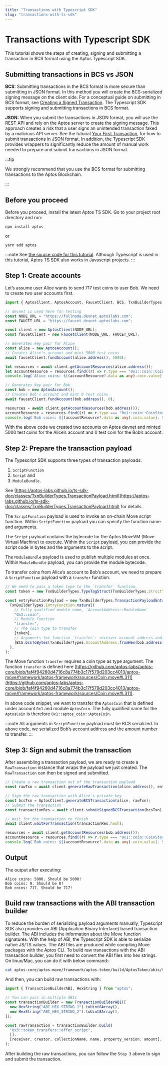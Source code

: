 ```yaml
---
title: "Transactions with Typescript SDK"
slug: "transactions-with-ts-sdk"
---
```


# Transactions with Typescript SDK

This tutorial shows the steps of creating, signing and submitting a transaction in BCS format using the Aptos Typescript SDK.

## Submitting transactions in BCS vs JSON

**BCS:** Submitting transactions in the BCS format is more secure than submitting in JSON format. In this method you will create the BCS-serialized signing message on the client side. For a conceptual guide on submitting in BCS format, see [Creating a Signed Transaction](../guides/sign-a-transaction.md). The Typescript SDK supports signing and submitting transactions in BCS format.

**JSON:** When you submit the transactions in JSON format, you will use the REST API and rely on the Aptos server to create the signing message. This approach creates a risk that a user signs an unintended transaction faked by a malicious API server. See the tutorial [Your First Transaction](../tutorials/first-transaction.md), for how to submit transactions in JSON format. In addition, the Typescript SDK provides wrappers to significantly reduce the amount of manual work needed to prepare and submit transactions in JSON format.

:::tip

We strongly recommend that you use the BCS format for submitting transactions to the Aptos Blockchain.

:::

## Before you proceed

Before you proceed, install the latest Aptos TS SDK. Go to your project root directory and run:

`npm install aptos`

or

`yarn add aptos`

:::note
See [the source code for this tutorial](https://github.com/aptos-labs/aptos-core/blob/main/ecosystem/typescript/sdk/examples/typescript/bcs_transaction.ts). Although Typescript is used in this tutorial, Aptos TS SDK also works in Javascript projects.
:::

## Step 1: Create accounts

Let’s assume user Alice wants to send 717 test coins to user Bob. We need to create two user accounts first.

```ts
import { AptosClient, AptosAccount, FaucetClient, BCS, TxnBuilderTypes } from "aptos";

// devnet is used here for testing
const NODE_URL = "https://fullnode.devnet.aptoslabs.com";
const FAUCET_URL = "https://faucet.devnet.aptoslabs.com";

const client = new AptosClient(NODE_URL);
const faucetClient = new FaucetClient(NODE_URL, FAUCET_URL);

// Generates key pair for Alice
const alice = new AptosAccount();
// Creates Alice's account and mint 5000 test coins
await faucetClient.fundAccount(alice.address(), 5000);

let resources = await client.getAccountResources(alice.address());
let accountResource = resources.find((r) => r.type === "0x1::coin::CoinStore<0x1::aptos_coin::AptosCoin>");
console.log(`Alice coins: ${(accountResource?.data as any).coin.value}. Should be 5000!`);

// Generates key pair for Bob
const bob = new AptosAccount();
// Creates Bob's account and mint 0 test coins
await faucetClient.fundAccount(bob.address(), 0);

resources = await client.getAccountResources(bob.address());
accountResource = resources.find((r) => r.type === "0x1::coin::CoinStore<0x1::aptos_coin::AptosCoin>");
console.log(`Bob coins: ${(accountResource?.data as any).coin.value}. Should be 0!`);
```

With the above code we created two accounts on Aptos devnet and minted 5000 test coins for the Alice’s account and 0 test coin for the Bob’s account.

## Step 2: Prepare the transaction payload

The Typescript SDK supports three types of transaction payloads:

1. `ScriptFunction`
2. `Script` and
3. `ModuleBundle`.

See [https://aptos-labs.github.io/ts-sdk-doc/classes/TxnBuilderTypes.TransactionPayload.html](https://aptos-labs.github.io/ts-sdk-doc/classes/TxnBuilderTypes.TransactionPayload.html) for details.

The `ScriptFunction` payload is used to invoke an on-chain Move script function. Within `ScriptFunction` payload you can specify the function name and arguments.

The `Script` payload contains the bytecode for the Aptos MoveVM (Move Virtual Machine) to execute. Within the `Script` payload, you can provide the script code in bytes and the arguments to the script.

The `ModuleBundle` payload is used to publish multiple modules at once. Within `ModuleBundle` payload, you can provide the module bytecode.

To transfer coins from Alice’s account to Bob’s account, we need to prepare a `ScriptFunction` payload with a `transfer` function.

```ts
// We need to pass a token type to the `transfer` function.
const token = new TxnBuilderTypes.TypeTagStruct(TxnBuilderTypes.StructTag.fromString("0x1::aptos_coin::AptosCoin"));

const entryFunctionPayload = new TxnBuilderTypes.TransactionPayloadEntryFunction(
  TxnBuilderTypes.EntryFunction.natural(
    // Fully qualified module name, `AccountAddress::ModuleName`
    "0x1::coin",
    // Module function
    "transfer",
    // The coin type to transfer
    [token],
    // Arguments for function `transfer`: receiver account address and amount to transfer
    [BCS.bcsToBytes(TxnBuilderTypes.AccountAddress.fromHex(bob.address())), BCS.bcsSerializeUint64(717)],
  ),
);
```

The Move function `transfer` requires a coin type as type argument. The function `transfer` is defined here [https://github.com/aptos-labs/aptos-core/blob/faf4f94260d4716c8a774b3c17f579d203cc4013/aptos-move/framework/aptos-framework/sources/Coin.move#L311](https://github.com/aptos-labs/aptos-core/blob/faf4f94260d4716c8a774b3c17f579d203cc4013/aptos-move/framework/aptos-framework/sources/Coin.move#L311).

In above code snippet, we want to transfer the `AptosCoin` that is defined under account `0x1` and module `AptosCoin`. The fully qualified name for the `AptosCoin` is therefore `0x1::aptos_coin::AptosCoin`.

:::note
All arguments in `ScriptFunction` payload must be BCS serialized. In above code, we serialized Bob’s account address and the amount number to transfer.
:::

## Step 3: Sign and submit the transaction

After assembling a transaction payload, we are ready to create a `RawTransaction` instance that wraps the payload we just created. The `RawTransaction` can then be signed and submitted.

```ts
// Create a raw transaction out of the transaction payload
const rawTxn = await client.generateRawTransaction(alice.address(), entryFunctionPayload);

// Sign the raw transaction with Alice's private key
const bcsTxn = AptosClient.generateBCSTransaction(alice, rawTxn);
// Submit the transaction
const transactionRes = await client.submitSignedBCSTransaction(bcsTxn);

// Wait for the transaction to finish
await client.waitForTransaction(transactionRes.hash);

resources = await client.getAccountResources(bob.address());
accountResource = resources.find((r) => r.type === "0x1::coin::CoinStore<0x1::aptos_coin::AptosCoin>");
console.log(`Bob coins: ${(accountResource?.data as any).coin.value}. Should be 717!`);
```

## Output

The output after executing:

```tsx
Alice coins: 5000. Should be 5000!
Bob coins: 0. Should be 0!
Bob coins: 717. Should be 717!
```

## Build raw transactions with the ABI transaction builder

To reduce the burden of serializing payload arguments manually, Typescript SDK also provides an ABI (Application Binary Interface) based transaction builder. The ABI includes the information about the Move function signatures. With the help of ABI, the Typescript SDK is able to serialize native JS/TS values. The ABI files are produced while compiling Move packages with the Aptos CLI. To build raw transactions with the ABI transaction builder, you first need to convert the ABI files into hex strings. On linux/Mac, you can do it with below command::

```bash
cat aptos-core/aptos-move/framework/aptos-token/build/AptosToken/abis/token_transfers/offer_script.abi | od -v -t x1 -A n | tr -d ' \n'
```

And then, you can build raw transactions with:

```ts
import { TransactionBuilderABI, HexString } from "aptos";

// You can pass in multiple ABIs
const transactionBuilder = new TransactionBuilderABI([
  new HexString("ABI_HEX_STRING_1").toUint8Array(),
  new HexString("ABI_HEX_STRING_2").toUint8Array(),
]);

const rawTransaction = transactionBuilder.build(
  "0x3::token_transfers::offer_script",
  [],
  [receiver, creator, collectionName, name, property_version, amount],
);
```

After building the raw transactions, you can follow the `Step 3` above to sign and submit the transaction.
